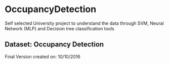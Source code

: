 # OccupancyDetection
Self selected University project to understand the data through SVM, Neural Network (MLP) and Decision tree classification tools

## Dataset: Occupancy Detection

Final Version created on: 10/10/2016